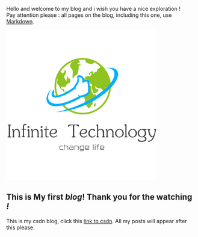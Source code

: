 Hello and welcome to my blog and i wish you have a nice exploration !  
Pay attention please : all pages on the blog, including this one, use [Markdown](https://guides.github.com/features/mastering-markdown/). 

![Image of fast.ai logo](images/logo.png)

## This is My first *blog*! Thank you for the watching *!*

This is my csdn blog, click this  [link to csdn](https://www.csdn.net/). All my posts will appear after this please. 
